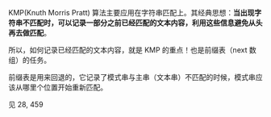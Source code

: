 
KMP(Knuth Morris Pratt) 算法主要应用在字符串匹配上。其经典思想：**当出现字符串不匹配时，可以记录一部分之前已经匹配的文本内容，利用这些信息避免从头再去做匹配**。

所以，如何记录已经匹配的文本内容，就是 KMP 的重点！也是前缀表（next 数组）的任务。

前缀表是用来回退的，它记录了模式串与主串（文本串）不匹配的时候，模式串应该从哪里个位置开始重新匹配。

见 28, 459


